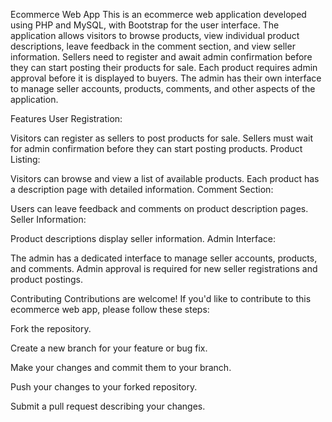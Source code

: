 Ecommerce Web App
This is an ecommerce web application developed using PHP and MySQL, with Bootstrap for the user interface. The application allows visitors to browse products, view individual product descriptions, leave feedback in the comment section, and view seller information. Sellers need to register and await admin confirmation before they can start posting their products for sale. Each product requires admin approval before it is displayed to buyers. The admin has their own interface to manage seller accounts, products, comments, and other aspects of the application.

Features
User Registration:

Visitors can register as sellers to post products for sale.
Sellers must wait for admin confirmation before they can start posting products.
Product Listing:

Visitors can browse and view a list of available products.
Each product has a description page with detailed information.
Comment Section:

Users can leave feedback and comments on product description pages.
Seller Information:

Product descriptions display seller information.
Admin Interface:

The admin has a dedicated interface to manage seller accounts, products, and comments.
Admin approval is required for new seller registrations and product postings.



Contributing
Contributions are welcome! If you'd like to contribute to this ecommerce web app, please follow these steps:

Fork the repository.

Create a new branch for your feature or bug fix.

Make your changes and commit them to your branch.

Push your changes to your forked repository.

Submit a pull request describing your changes.
